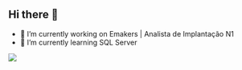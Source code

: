 ## Hi there 👋


- 🔭 I’m currently working on Emakers | Analista de Implantação N1
- 🌱 I’m currently learning SQL Server

<div>
            <img src="https://cdn.jsdelivr.net/gh/devicons/devicon@latest/icons/azuresqldatabase/azuresqldatabase-original.svg" />
</div>
